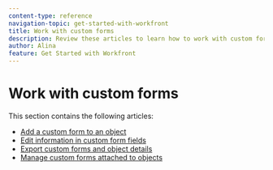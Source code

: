 ```yaml
---
content-type: reference
navigation-topic: get-started-with-workfront
title: Work with custom forms
description: Review these articles to learn how to work with custom forms in Adobe Workfront.
author: Alina
feature: Get Started with Workfront
---
```


# Work with custom forms

This section contains the following articles:

* [Add a custom form to an object](../../workfront-basics/work-with-custom-forms/add-a-custom-form-to-an-object.md) 
* [Edit information in custom form fields](../../workfront-basics/work-with-custom-forms/edit-custom-forms.md) 
* [Export custom forms and object details](../../workfront-basics/work-with-custom-forms/export-custom-forms-details.md) 
* [Manage custom forms attached to objects](../../workfront-basics/work-with-custom-forms/manage-custom-forms-attached-to-objects.md)

